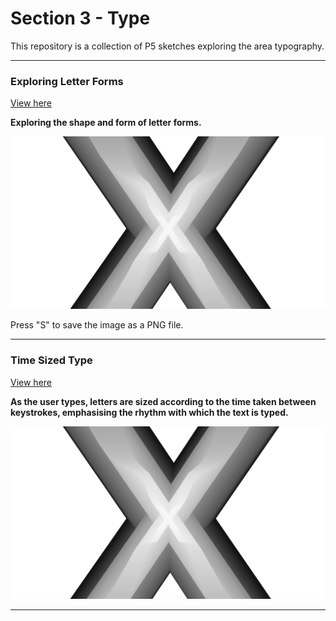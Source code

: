 # Section 3 - Type

This repository is a collection of P5 sketches exploring the area typography.

---

### Exploring Letter Forms

[View here](01_size_shape/build/)

**Exploring the shape and form of letter forms.**

![alt text](01_size_shape/images/01.png "image")

Press "S" to save the image as a PNG file.

---

### Time Sized Type

[View here](02_time_based_type/build/)

**As the user types, letters are sized according to the time taken between keystrokes, emphasising the rhythm with which the text is typed.**

![alt text](01_size_shape/images/01.png "image")

---
